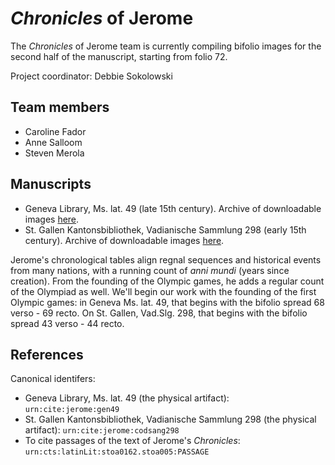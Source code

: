 # *Chronicles* of Jerome #

The *Chronicles* of Jerome team is currently compiling bifolio images for the second half of the manuscript, starting from folio 72.

Project coordinator: Debbie Sokolowski 

## Team members ##

- Caroline Fador
- Anne Salloom
- Steven Merola


## Manuscripts

- Geneva Library, Ms. lat. 49 (late 15th century).  Archive of downloadable images [here](http://amphoreus.hpcc.uh.edu/dls/Gen49/).
- St. Gallen Kantonsbibliothek, Vadianische Sammlung 298 (early 15th century).  Archive of downloadable images [here](http://amphoreus.hpcc.uh.edu/dls/CodSang298/).

Jerome's chronological tables align regnal sequences and historical events from many nations, with a running count of *anni mundi* (years since creation).  From the founding of the Olympic games, he adds a regular count of the Olympiad as well.  We'll begin our work with the founding of the first Olympic games:  in Geneva Ms. lat. 49, that begins with the bifolio spread 68 verso - 69 recto.  On St. Gallen, Vad.Slg. 298, that begins with the bifolio spread 43 verso -  44 recto.


## References ##

Canonical identifers:

- Geneva Library, Ms. lat. 49 (the physical artifact):  `urn:cite:jerome:gen49`
- St. Gallen Kantonsbibliothek, Vadianische Sammlung 298 (the physical artifact):  `urn:cite:jerome:codsang298`
- To cite passages of the text of Jerome's *Chronicles*:  `urn:cts:latinLit:stoa0162.stoa005:PASSAGE`

